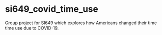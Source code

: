 # si649_covid_time_use
Group project for SI649 which explores how Americans changed their time time use due to COVID-19.
